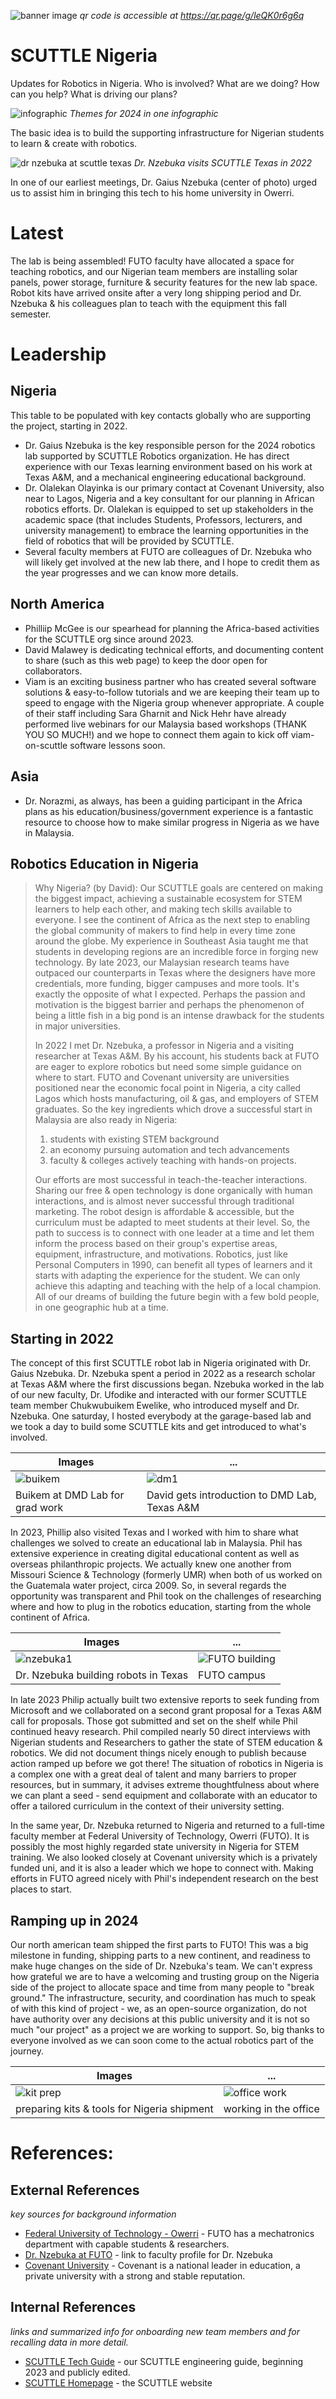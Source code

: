 ![banner image](img/img_sctl_nigeria_banner.jpg ':class=banner-image')
_qr code is accessible at https://qr.page/g/leQK0r6g6q_

# SCUTTLE Nigeria
Updates for Robotics in Nigeria.  Who is involved? What are we doing?  How can you help?  What is driving our plans?


 ![infographic](img/img_infographic2.jpg)
 _Themes for 2024 in one infographic_

 The basic idea is to build the supporting infrastructure for Nigerian students to learn & create with robotics.


![dr nzebuka at scuttle texas](img/img_nzebuka_2021.2.jpg)
_Dr. Nzebuka visits SCUTTLE Texas in 2022_

In one of our earliest meetings, Dr. Gaius Nzebuka (center of photo) urged us to assist him in bringing this tech to his home university in Owerri.

# Latest

The lab is being assembled!  FUTO faculty have allocated a space for teaching robotics, and our Nigerian team members are installing solar panels, power storage, furniture & security features for the new lab space.  Robot kits have arrived onsite after a very long shipping period and Dr. Nzebuka & his colleagues plan to teach with the equipment this fall semester. 

# Leadership

## Nigeria

This table to be populated with key contacts globally who are supporting the project, starting in 2022.

* Dr. Gaius Nzebuka is the key responsible person for the 2024 robotics lab supported by SCUTTLE Robotics organization.  He has direct experience with our Texas learning environment based on his work at Texas A&M, and a mechanical engineering educational background. 
* Dr. Olalekan Olayinka is our primary contact at Covenant University, also near to Lagos, Nigeria and a key consultant for our planning in African robotics efforts.  Dr. Olalekan is equipped to set up stakeholders in the academic space (that includes Students, Professors, lecturers, and university management) to embrace the learning opportunities in the field of robotics that will be provided by SCUTTLE.
* Several faculty members at FUTO are colleagues of Dr. Nzebuka who will likely get involved at the new lab there, and I hope to credit them as the year progresses and we can know more details.

## North America

* Philliip McGee is our spearhead for planning the Africa-based activities for the SCUTTLE org since around 2023.
* David Malawey is dedicating technical efforts, and documenting content to share (such as this web page) to keep the door open for collaborators.
* Viam is an exciting business partner who has created several software solutions & easy-to-follow tutorials and we are keeping their team up to speed to engage with the Nigeria group whenever appropriate.  A couple of their staff including Sara Gharnit and Nick Hehr have already performed live webinars for our Malaysia based workshops (THANK YOU SO MUCH!) and we hope to connect them again to kick off viam-on-scuttle software lessons soon.

## Asia
* Dr. Norazmi, as always, has been a guiding participant in the Africa plans as his education/business/government experience is a fantastic resource to choose how to make similar progress in Nigeria as we have in Malaysia.


## Robotics Education in Nigeria

> Why Nigeria? (by David): Our SCUTTLE goals are centered on making the biggest impact, achieving a sustainable ecosystem for STEM learners to help each other, and making tech skills available to everyone.  I see the continent of Africa as the next step to enabling the global community of makers to find help in every time zone around the globe.  My experience in Southeast Asia taught me that students in developing regions are an incredible force in forging new technology.  By late 2023, our Malaysian research teams have outpaced our counterparts in Texas where the designers have more credentials, more funding, bigger campuses and more tools. It's exactly the opposite of what I expected. Perhaps the passion and motivation is the biggest barrier and perhaps the phenomenon of being a little fish in a big pond is an intense drawback for the students in major universities.
>
> In 2022 I met Dr. Nzebuka, a professor in Nigeria and a visiting researcher at Texas A&M.  By his account, his students back at FUTO are eager to explore robotics but need some simple guidance on where to start. FUTO and Covenant university are universities positioned near the economic focal point in Nigeria, a city called Lagos which hosts manufacturing, oil & gas, and employers of STEM graduates.  So the key ingredients which drove a successful start in Malaysia are also ready in Nigeria:
> 1) students with existing STEM background
> 2) an economy pursuing automation and tech advancements
> 3) faculty & colleges actively teaching with hands-on projects.
>
> Our efforts are most successful in teach-the-teacher interactions. Sharing our free & open technology is done organically with human interactions, and is almost never successful through traditional marketing. The robot design is affordable & accessible, but the curriculum must be adapted to meet students at their level.  So, the path to success is to connect with one leader at a time and let them inform the process based on their group's expertise areas, equipment, infrastructure, and motivations. Robotics, just like Personal Computers in 1990, can benefit all types of learners and it starts with adapting the experience for the student.  We can only achieve this adapting and teaching with the help of a local champion.  All of our dreams of building the future begin with a few bold people, in one geographic hub at a time.

## Starting in 2022

The concept of this first SCUTTLE robot lab in Nigeria originated with Dr. Gaius Nzebuka.  Dr. Nzebuka spent a period in 2022 as a research scholar at Texas A&M where the first discussions began.  Nzebuka worked in the lab of our new faculty, Dr. Ufodike and interacted with our former SCUTTLE team member Chukwubuikem Ewelike, who introduced myself and Dr. Nzebuka.  One saturday, I hosted everybody at the garage-based lab and we took a day to build some SCUTTLE kits and get introduced to what's involved.

| Images | ... |
| ---------- | ------------------- | 
| ![buikem](img/img_buikem_2022.05.jpg) | ![dm1](img/img_david_ufodikeLab_2022.jpg) |
| Buikem at DMD Lab for grad work     | David gets introduction to DMD Lab, Texas A&M  |

In 2023, Phillip also visited Texas and I worked with him to share what challenges we solved to create an educational lab in Malaysia.  Phil has extensive experience in creating digital educational content as well as overseas philanthropic projects.  We actually knew one another from Missouri Science & Technology (formerly UMR) when both of us worked on the Guatemala water project, circa 2009.  So, in several regards the opportunity was transparent and Phil took on the challenges of researching where and how to plug in the robotics education, starting from the whole continent of Africa. 

| Images | ... |
| ---------- | ------------------- | 
| ![nzebuka1](img/img_nzebuka_2021.jpg) | ![FUTO building](img/img_futo_entrance.jpg) |
| Dr. Nzebuka building robots in Texas    | FUTO campus  |


In late 2023 Philip actually built two extensive reports to seek funding from Microsoft and we collaborated on a second grant proposal for a Texas A&M call for proposals. Those got submitted and set on the shelf while Phil continued heavy research.  Phil compiled nearly 50 direct interviews with Nigerian students and Researchers to gather the state of STEM education & robotics.  We did not document things nicely enough to publish because action ramped up before we got there! The situation of robotics in Nigeria is a complex one with a great deal of talent and many barriers to proper resources, but in summary, it advises extreme thoughtfulness about where we can plant a seed - send equipment and collaborate with an educator to offer a tailored curriculum in the context of their university setting.

In the same year, Dr. Nzebuka returned to Nigeria and returned to a full-time faculty member at Federal University of Technology, Owerri (FUTO).  It is possibly the most highly regarded state university in Nigeria for STEM training.  We also looked closely at Covenant university which is a privately funded uni, and it is also a leader which we hope to connect with.  Making efforts in FUTO agreed nicely with Phil's independent research on the best places to start. 

## Ramping up in 2024

Our north american team shipped the first parts to FUTO!  This was a big milestone in funding, shipping parts to a new continent, and readiness to make huge changes on the side of Dr. Nzebuka's team.  We can't express how grateful we are to have a welcoming and trusting group on the Nigeria side of the project to allocate space and time from many people to "break ground."  The infrastructure, security, and coordination has much to speak of with this kind of project - we, as an open-source organization, do not have authority over any decisions at this public university and it is not so much "our project" as a project we are working to support.  So, big thanks to everyone involved as we can soon come to the actual robotics part of the journey.

| Images | ... |
| ---------- | ------------------- | 
| ![kit prep](img/img_kitBuilding.jpg) | ![office work](img/img_phil_david_office_2023.02.jpg) |
| preparing kits & tools for Nigeria shipment  | working in the office  |


# References:

## External References
_key sources for background information_
* [Federal University of Technology - Owerri](https://futo.edu.ng/department-of-mechatronic-engineering/) - FUTO has a mechatronics department with capable students & researchers.
 * [Dr. Nzebuka at FUTO](https://futo.edu.ng/engr-dr-g-c-nzebuka/) - link to faculty profile for Dr. Nzebuka
* [Covenant University](https://covenantuniversity.edu.ng/) - Covenant is a national leader in education, a private university with a strong and stable reputation.


## Internal References
_links and summarized info for onboarding new team members and for recalling data in more detail._
* [SCUTTLE Tech Guide](https://qr.scuttlerobot.org/g/12J5i2t3bp4) - our SCUTTLE engineering guide, beginning 2023 and publicly edited.
* [SCUTTLE Homepage](https://scuttlerobot.org) - the SCUTTLE website


